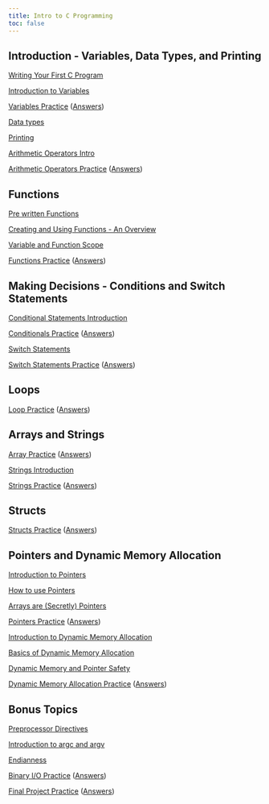 ```yaml
---
title: Intro to C Programming
toc: false
---
```


## Introduction - Variables, Data Types, and Printing

[Writing Your First C Program](hello-world/hello-world.md)

[Introduction to Variables](variables/variables-intro.md)

[Variables Practice](variables/variables-practice.md) ([Answers](variables/variables-practice-answers.md))

[Data types](datatypes/datatypes-intro.md)

[Printing](printing/printing.md)

[Arithmetic Operators Intro](operators/operators-intro.md)

[Arithmetic Operators Practice](operators/operators-practice.md) ([Answers](operators/operators-practice-answers.md))

## Functions

[Pre written Functions](pre-written-functions/pre-written-functions.md)

[Creating and Using Functions - An Overview](functions/functions-intro.md)

[Variable and Function Scope](functions/scope.md)

[Functions Practice](functions/functions-practice.md) ([Answers](functions/functions-practice-answers.md))

## Making Decisions - Conditions and Switch Statements

[Conditional Statements Introduction](conditionals/conditionals.md)

[Conditionals Practice](conditionals/conditionals-practice.md) ([Answers](conditionals/conditionals-practice-answers.md))

[Switch Statements](switch-statements/switch-statements.md)

[Switch Statements Practice](switch-statements/switch-statements-practice.md) ([Answers](switch-statements/switch-statements-practice-answers.md))

## Loops

[Loop Practice](loops/loop-practice.md) ([Answers](loops/loop-practice-answers.md))

## Arrays and Strings

[Array Practice](arrays/array-practice.md) ([Answers](arrays/array-practice-answers.md))

[Strings Introduction](strings/strings-intro.md)

[Strings Practice](strings/strings-practice.md) ([Answers](strings/strings-practice-answers.md))

## Structs

[Structs Practice](structs/structs-practice.md) ([Answers](structs/structs-practice-answers.md))

## Pointers and Dynamic Memory Allocation

[Introduction to Pointers](pointers/intro-to-pointers.md)

[How to use Pointers](pointers/using-pointers.md)

[Arrays are (Secretly) Pointers](pointers/arrays-are-pointers.md)

[Pointers Practice](pointers/pointers-practice.md) ([Answers](pointers/pointers-practice-answers.md))

[Introduction to Dynamic Memory Allocation](dma/intro-to-dma.md)

[Basics of Dynamic Memory Allocation](dma/dma-basics.md)

[Dynamic Memory and Pointer Safety](dma/dma-pointer-safety.md)

[Dynamic Memory Allocation Practice](dma/dma-practice.md) ([Answers](dma/dma-practice-answers.md))

## Bonus Topics

[Preprocessor Directives](preprocessor-directives/preprocessor-directives.md)

[Introduction to argc and argv](argv/argv-intro.md)

[Endianness](endianness/endianness.md)

[Binary I/O Practice](binary-io/binary-io-practice.md) ([Answers](binary-io/binary-io-practice-answers.md))

[Final Project Practice](final-project/final-project-practice.md) ([Answers](final-project/final-project-practice-answers.md))